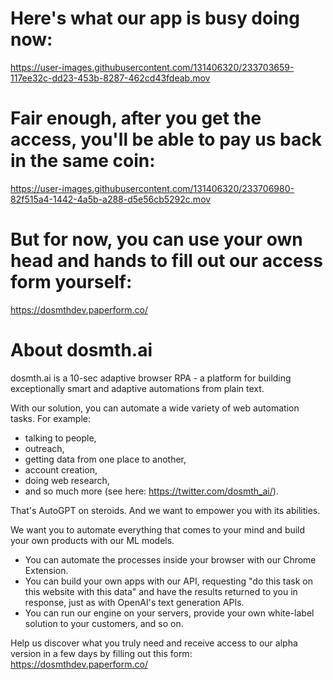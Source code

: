 # Here's what our app is busy doing now:

https://user-images.githubusercontent.com/131406320/233703659-117ee32c-dd23-453b-8287-462cd43fdeab.mov


# Fair enough, after you get the access, you'll be able to pay us back in the same coin:

https://user-images.githubusercontent.com/131406320/233706980-82f515a4-1442-4a5b-a288-d5e56cb5292c.mov


# But for now, you can use your own head and hands to fill out our access form yourself:
https://dosmthdev.paperform.co/


# About dosmth.ai
dosmth.ai is a 10-sec adaptive browser RPA - a platform for building exceptionally smart and adaptive automations from plain text.

With our solution, you can automate a wide variety of web automation tasks. For example:
- talking to people,
- outreach,
- getting data from one place to another,
- account creation,
- doing web research,
- and so much more (see here: https://twitter.com/dosmth_ai/).

That's AutoGPT on steroids. And we want to empower you with its abilities. 

We want you to automate everything that comes to your mind and build your own products with our ML models.
- You can automate the processes inside your browser with our Chrome Extension.
- You can build your own apps with our API, requesting "do this task on this website with this data" and have the results returned to you in response, just as with OpenAI's text generation APIs.
- You can run our engine on your servers, provide your own white-label solution to your customers, and so on.

Help us discover what you truly need and receive access to our alpha version in a few days by filling out this form: https://dosmthdev.paperform.co/
